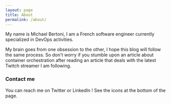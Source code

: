 ```yaml
---
layout: page
title: About
permalink: /about/
---
```


My name is Michael Bertoni, I am a French software engineer currently specialized in DevOps activities.

My brain goes from one obsession to the other, I hope this blog will follow the same process. So don't worry if you stumble upon an article about container orchestration after reading an article that deals with the latest Twitch streamer I am following.

### Contact me

You can reach me on Twitter or LinkedIn ! See the icons at the bottom of the page.